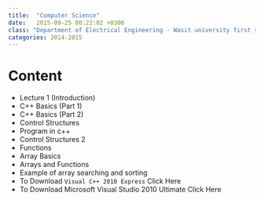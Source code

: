 ```yaml
---
title:  "Computer Science"
date:   2015-09-25 00:22:02 +0300
class: "Department of Electrical Engineering - Wasit university first stage"
categories: 2014-2015
---
```


# Content

* Lecture 1 (Introduction)
* C++ Basics (Part 1)
* C++ Basics (Part 2)
* Control Structures
* Program in c++
* Control Structures 2
* Functions
* Array Basics
* Arrays and Functions
* Example of array searching and sorting
* To Download `Visual C++ 2010 Express` Click Here
* To Download Microsoft Visual Studio 2010 Ultimate Click Here
